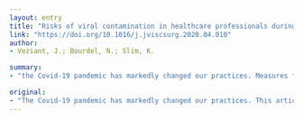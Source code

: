 ```yaml
---
layout: entry
title: "Risks of viral contamination in healthcare professionals during laparoscopy in the Covid-19 pandemic"
link: "https://doi.org/10.1016/j.jviscsurg.2020.04.010"
author:
- Veziant, J.; Bourdel, N.; Slim, K.

summary:
- "the Covid-19 pandemic has markedly changed our practices. Measures for the protection of HCPs are an extrapolation of those taken during other epidemics. They must still be mandatory to minimise the risk of viral contamination. HCP protection measures include personal protection equipment for health professionals (HCPs), adaptation of surgical technique, and organisation of the operating room. Harmful effects of aerosols from a pneumoperitoneum with the virus present have not yet been quantified. Protection measures include laparoscopic surgery on patients with covid-19 have changed our practice. This article analyses the risks of contamination among healthcare professionals."

original:
- "The Covid-19 pandemic has markedly changed our practices. This article analyses the risks of contamination among healthcare professionals (HCPs) during laparoscopic surgery on patients with Covid-19. Harmful effects of aerosols from a pneumoperitoneum with the virus present have not yet been quantified. Measures for the protection of HCPs are an extrapolation of those taken during other epidemics. They must still be mandatory to minimise the risk of viral contamination. Protection measures include personal protection equipment for HCPs, adaptation of surgical technique (method for obtaining pneumoperitoneum, filters, preferred intracorporeal anastomosis, precautions during the exsufflation of the pneumoperitoneum), and organisation of the operating room."
---
```


